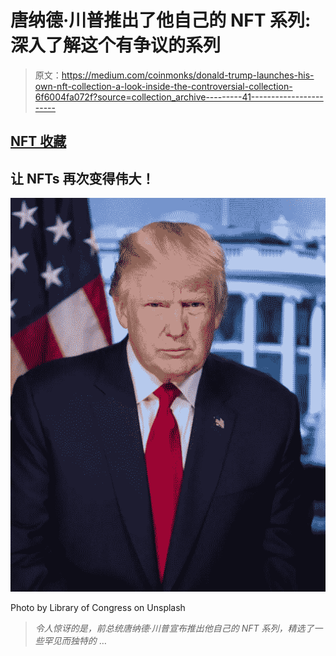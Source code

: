 # 唐纳德·川普推出了他自己的 NFT 系列:深入了解这个有争议的系列

> 原文：<https://medium.com/coinmonks/donald-trump-launches-his-own-nft-collection-a-look-inside-the-controversial-collection-6f6004fa072f?source=collection_archive---------41----------------------->

## [NFT 收藏](/@TraderB/list/nft-collection-5188db3062c6)

## 让 NFTs 再次变得伟大！

![](img/1df57f924fa5596fa78902eecf5ce179.png)

Photo by Library of Congress on Unsplash

> *令人惊讶的是，前总统唐纳德·川普宣布推出他自己的 NFT 系列，精选了一些罕见而独特的* …
